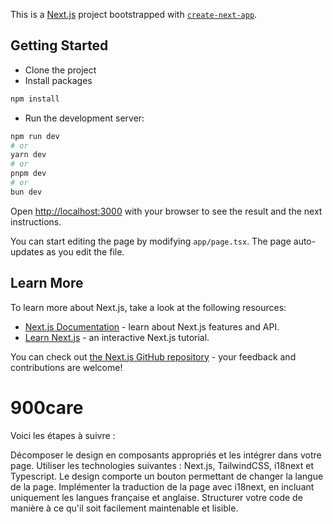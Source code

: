 This is a [Next.js](https://nextjs.org/) project bootstrapped with [`create-next-app`](https://github.com/vercel/next.js/tree/canary/packages/create-next-app).

## Getting Started

- Clone the project
- Install packages

```bash
npm install
```

- Run the development server:

```bash
npm run dev
# or
yarn dev
# or
pnpm dev
# or
bun dev
```

Open [http://localhost:3000](http://localhost:3000) with your browser to see the result and the next instructions.

You can start editing the page by modifying `app/page.tsx`. The page auto-updates as you edit the file.

## Learn More

To learn more about Next.js, take a look at the following resources:

- [Next.js Documentation](https://nextjs.org/docs) - learn about Next.js features and API.
- [Learn Next.js](https://nextjs.org/learn) - an interactive Next.js tutorial.

You can check out [the Next.js GitHub repository](https://github.com/vercel/next.js/) - your feedback and contributions are welcome!

# 900care

Voici les étapes à suivre :

Décomposer le design en composants appropriés et les intégrer dans votre page.
Utiliser les technologies suivantes : Next.js, TailwindCSS, i18next et Typescript.
Le design comporte un bouton permettant de changer la langue de la page. Implémenter la traduction de la page avec i18next, en incluant uniquement les langues française et anglaise.
Structurer votre code de manière à ce qu'il soit facilement maintenable et lisible.
